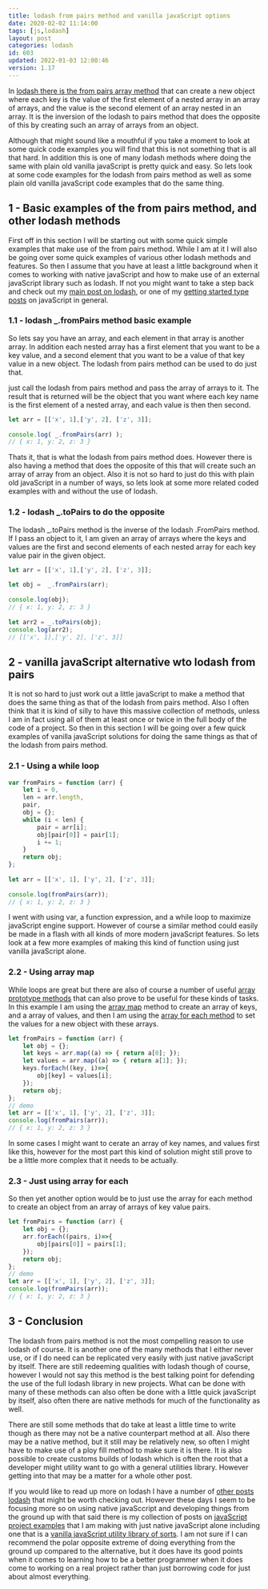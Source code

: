 ```yaml
---
title: lodash from pairs method and vanilla javaScript options
date: 2020-02-02 11:14:00
tags: [js,lodash]
layout: post
categories: lodash
id: 603
updated: 2022-01-03 12:08:46
version: 1.17
---
```


In [lodash there is the from pairs array method](https://lodash.com/docs/4.17.15#fromPairs) that can create a new object where each key is the value of the first element of a nested array in an array of arrays, and the value is the second element of an array nested in an array. It is the inversion of the lodash to pairs method that does the opposite of this by creating such an array of arrays from an object. 

Although that might sound like a mouthful if you take a moment to look at some quick code examples you will find that this is not something that is all that hard. In addition this is one of many lodash methods where doing the same with plain old vanilla javaScript is pretty quick and easy. So lets look at some code examples for the lodash from pairs method as well as some plain old vanilla javaScript code examples that do the same thing.

<!-- more -->

## 1 - Basic examples of the from pairs method, and other lodash methods

First off in this section I will be starting out with some quick simple examples that make use of the from pairs method. While I am at it I will also be going over some quick examples of various other lodash methods and features. So then I assume that you have at least a little background when it comes to working with native javaScript and how to make use of an external javaScript library such as lodash. If not you might want to take a step back and check out my [main post on lodash](/2019/02/15/lodash/), or one of my [getting started type posts](/2018/11/27/js-getting-started/) on javaScript in general.

### 1.1 - lodash \_.fromPairs method basic example

So lets say you have an array, and each element in that array is another array. In addition each nested array has a first element that you want to be a key value, and a second element that you want to be a value of that key value in a new object. The lodash from pairs method can be used to do just that.

just call the lodash from pairs method and pass the array of arrays to it. The result that is returned will be the object that you want where each key name is the first element of a nested array, and each value is then then second.

```js
let arr = [['x', 1],['y', 2], ['z', 3]];
 
console.log( _.fromPairs(arr) );
// { x: 1, y: 2, z: 3 }
```

Thats it, that is what the lodash from pairs method does. However there is also having a method that does the opposite of this that will create such an array of array from an object. Also it is not so hard to just do this with plain old javaScript in a number of ways, so lets look at some more related coded examples with and without the use of lodash.

### 1.2 - lodash \_.toPairs to do the opposite

The lodash \_.toPairs method is the inverse of the lodash \.FromPairs method. If I pass an object to it, I am given an array of arrays where the keys and values are the first and second elements of each nested array for each key value pair in the given object.

```js
let arr = [['x', 1],['y', 2], ['z', 3]];
 
let obj =  _.fromPairs(arr);
 
console.log(obj);
// { x: 1, y: 2, z: 3 }
 
let arr2 = _.toPairs(obj);
console.log(arr2);
// [['x', 1],['y', 2], ['z', 3]]
```

## 2 - vanilla javaScript alternative wto lodash from pairs

It is not so hard to just work out a little javaScript to make a method that does the same thing as that of the lodash from pairs method. Also I often think that it is kind of silly to have this massive collection of methods, unless I am in fact using all of them at least once or twice in the full body of the code of a project. So then in this section I will be going over a few quick examples of vanilla javaScript solutions for doing the same things as that of the lodash from pairs method.

### 2.1 - Using a while loop

```js
var fromPairs = function (arr) {
    let i = 0,
    len = arr.length,
    pair,
    obj = {};
    while (i < len) {
        pair = arr[i];
        obj[pair[0]] = pair[1];
        i += 1;
    }
    return obj;
};
 
let arr = [['x', 1], ['y', 2], ['z', 3]];
 
console.log(fromPairs(arr));
// { x: 1, y: 2, z: 3 }
```

I went with using var, a function expression, and a while loop to maximize javaScript engine support. However of course a similar method could easily be made in a flash with all kinds of more modern javaScript features. So lets look at a few more examples of making this kind of function using just vanilla javaScript alone.

### 2.2 - Using array map

While loops are great but there are also of course a number of useful [array prototype methods](/2018/12/10/js-array/) that can also prove to be useful for these kinds of tasks. In this example I am using the [array map](/2020/06/16/js-array-map/) method to create an array of keys, and a array of values, and then I am using the [array for each method](/2019/02/16/js-javascript-foreach/) to set the values for a new object with these arrays.

```js
let fromPairs = function (arr) {
    let obj = {};
    let keys = arr.map((a) => { return a[0]; });
    let values = arr.map((a) => { return a[1]; });
    keys.forEach((key, i)=>{
        obj[key] = values[i];
    });
    return obj;
};
// demo
let arr = [['x', 1], ['y', 2], ['z', 3]];
console.log(fromPairs(arr));
// { x: 1, y: 2, z: 3 }
```

In some cases I might want to cerate an array of key names, and values first like this, however for the most part this kind of solution might still prove to be a little more complex that it needs to be actually.

### 2.3 - Just using array for each

So then yet another option would be to just use the array for each method to create an object from an array of arrays of key value pairs.

```js
let fromPairs = function (arr) {
    let obj = {};
    arr.forEach((pairs, i)=>{
        obj[pairs[0]] = pairs[1];
    });
    return obj;
};
// demo
let arr = [['x', 1], ['y', 2], ['z', 3]];
console.log(fromPairs(arr));
// { x: 1, y: 2, z: 3 }
```

## 3 - Conclusion

The lodash from pairs method is not the most compelling reason to use lodash of course. It is another one of the many methods that I either never use, or if I do need can be replicated very easily with just native javaScript by itself. There are still redeeming qualities with lodash though of course, however I would not say this method is the best talking point for defending the use of the full lodash library in new projects. What can be done with many of these methods can also often be done with a little quick javaScript by itself, also often there are native methods for much of the functionality as well.

There are still some methods that do take at least a little time to write though as there may not be a native counterpart method at all. Also there may be a native method, but it still may be relatively new, so often I might have to make use of a ploy fill method to make sure it is there. It is also possible to create customs builds of lodash which is often the root that a developer might utility want to go with a general utilities library. However getting into that may be a matter for a whole other post.

If you would like to read up more on lodash I have a number of [other posts lodash](/categories/lodash) that might be worth checking out. However these days I seem to be focusing more so on using native javaSccript and developing things from the ground up with that said there is my collection of posts on [javaScript project examples](/2021/04/02/js-javascript-example/) that I am making with just native javaScript alone including one that is a [vanilla javaScript utility library of sorts](/2021/08/06/js-javascript-example-utils/). I am not sure if I can recommend the polar opposite extreme of doing everything from the ground up compared to the alternative, but it does have its good points when it comes to learning how to be a better programmer when it does come to working on a real project rather than just borrowing code for just about almost everything.
